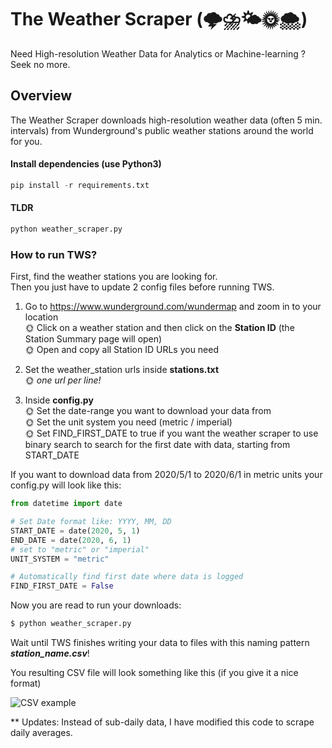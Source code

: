 # The Weather Scraper (🌩⛈🌤🌞🌨)
Need High-resolution Weather Data for Analytics or Machine-learning ? Seek no more.

## Overview
The Weather Scraper downloads high-resolution weather data (often 5 min. intervals) from Wunderground's public weather stations around the world for you.

#### Install dependencies (use Python3)
```python
pip install -r requirements.txt
```

#### TLDR
```python
python weather_scraper.py
```  

### How to run TWS?
First, find  the weather stations you are looking for.  
Then you just have to update 2 config files before running TWS. 

1. Go to https://www.wunderground.com/wundermap and zoom in to your location  
    🌞 Click on a weather station and then click on the **Station ID**  (the Station Summary page will open)  
    🌞 Open and copy all Station ID URLs you need  

2. Set the weather_station urls inside **stations.txt**  
    🌞 *one url per line!*  

3. Inside **config.py**  
    🌞 Set the date-range you want to download your data from  
    🌞 Set the unit system you need (metric / imperial)  
    🌞 Set FIND_FIRST_DATE to true if you want the weather scraper to use binary search to search for the first date with data, starting from START_DATE  

If you want to download data from 2020/5/1 to 2020/6/1 in metric units your config.py will look like this:
```python
from datetime import date

# Set Date format like: YYYY, MM, DD
START_DATE = date(2020, 5, 1)
END_DATE = date(2020, 6, 1)
# set to "metric" or "imperial"
UNIT_SYSTEM = "metric"

# Automatically find first date where data is logged
FIND_FIRST_DATE = False
```

Now you are read to run your downloads:
```sh
$ python weather_scraper.py
```
Wait until TWS finishes writing your data to files with this naming pattern ***station_name.csv***!  

You resulting CSV file will look something like this (if you give it a nice format)  

![CSV example](https://raw.githubusercontent.com/Karlheinzniebuhr/the-weather-scraper/master/resources/csv.JPG)


** Updates: Instead of sub-daily data, I have modified this code to scrape daily averages. 
